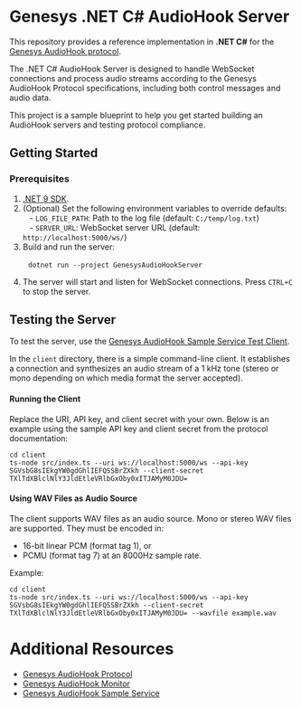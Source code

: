 # Genesys .NET C# AudioHook Server

This repository provides a reference implementation in **.NET C#** for the [Genesys AudioHook protocol](https://developer.genesys.cloud/devapps/audiohook/).

The .NET C# AudioHook Server is designed to handle WebSocket connections and process audio streams according to the Genesys AudioHook Protocol specifications, including both control messages and audio data.

This project is a sample blueprint to help you get started building an AudioHook servers and testing protocol compliance.

## Getting Started

### Prerequisites

1. [.NET 9 SDK](https://dotnet.microsoft.com/en-us/download/dotnet).  
2. (Optional) Set the following environment variables to override defaults:   
   - `LOG_FILE_PATH`: Path to the log file (default: `C:/temp/log.txt`)    
   - `SERVER_URL`: WebSocket server URL (default: `http://localhost:5000/ws/`)    
3. Build and run the server:  

   ```
   dotnet run --project GenesysAudioHookServer
   ```

4. The server will start and listen for WebSocket connections. Press `CTRL+C` to stop the server.

## Testing the Server

To test the server, use the [Genesys AudioHook Sample Service Test Client](https://github.com/purecloudlabs/audiohook-reference-implementation/blob/main/README.md#test-client).

In the `client` directory, there is a simple command-line client. It establishes a connection and synthesizes an audio stream of a 1 kHz tone (stereo or mono depending on which media format the server accepted). 

#### Running the Client

Replace the URI, API key, and client secret with your own. Below is an example using the sample API key and client secret from the protocol documentation:

```
cd client
ts-node src/index.ts --uri ws://localhost:5000/ws --api-key SGVsbG8sIEkgYW0gdGhlIEFQSSBrZXkh --client-secret TXlTdXBlclNlY3JldEtleVRlbGxOby0xITJAMyM0JDU=
```

#### Using WAV Files as Audio Source

The client supports WAV files as an audio source. Mono or stereo WAV files are supported. They must be encoded in:
- 16-bit linear PCM (format tag 1), or
- PCMU (format tag 7) at an 8000Hz sample rate.

Example:

```
cd client
ts-node src/index.ts --uri ws://localhost:5000/ws --api-key SGVsbG8sIEkgYW0gdGhlIEFQSSBrZXkh --client-secret TXlTdXBlclNlY3JldEtleVRlbGxOby0xITJAMyM0JDU= --wavfile example.wav
```

# Additional Resources
- [Genesys AudioHook Protocol](https://developer.genesys.cloud/devapps/audiohook/)
- [Genesys AudioHook Monitor](https://help.mypurecloud.com/articles/audiohook-monitor-overview/)
- [Genesys AudioHook Sample Service](https://github.com/purecloudlabs/audiohook-reference-implementation/tree/main)

   
